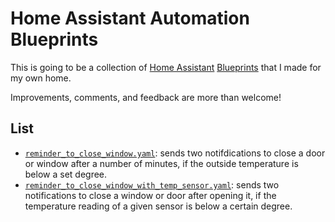 # Home Assistant Automation Blueprints

This is going to be a collection of [Home Assistant](https://www.home-assistant.io) [Blueprints](https://www.home-assistant.io/docs/automation/using_blueprints/) that I made for my own home. 

Improvements, comments, and feedback are more than welcome!

## List

- [`reminder_to_close_window.yaml`](reminder_to_close_window.yaml): sends two notifdications to close a door or window after a number of minutes, if the outside temperature is below a set degree. 
- [`reminder_to_close_window_with_temp_sensor.yaml`](reminder_to_close_window_with_temp_sensor.yaml): sends two notifications to close a window or door after opening it, if the temperature reading of a given sensor is below a certain degree. 
